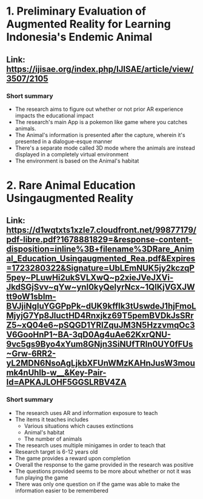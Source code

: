 # 1. **Preliminary Evaluation of Augmented Reality for Learning Indonesia's Endemic Animal** 
## Link: https://ijisae.org/index.php/IJISAE/article/view/3507/2105
### Short summary
- The research aims to figure out whether or not prior AR experience impacts the educational impact
- The research's main App is a pokemon like game where you catches animals.
- The Animal's information is presented after the capture, wherein it's presented in a dialogue-esque manner
- There's a separate mode called 3D mode where the animals are instead displayed in a completely virtual environment
- The environment is based on the Animal's habitat

# 2. **Rare Animal Education Usingaugmented Reality**
## Link: https://d1wqtxts1xzle7.cloudfront.net/99877179/pdf-libre.pdf?1678881829=&response-content-disposition=inline%3B+filename%3DRare_Animal_Education_Usingaugmented_Rea.pdf&Expires=1723280322&Signature=UbLEmNUK5jy2kczqP5pey~PLuwHi2ukSVLXwQ~p2xieJVeJXVi-JkdSGjSvv~qYw~ynl0kyQelyrNcx~1QlKjVGXJWtt9oW1sbIm-BVJjiNgIuYGGPpPk~dUK9kffIk3tUswdeJ1hjFmoLMjyjG7Yp8JluctHD4Rnxjkz69T5pemBVDkJsSRrZ5~xQ04e6~pSQGD1YRlZquJM3N5HzzvmqOc3V6GooHnP1~BA-3qD0Ag4uAe62KxrQNU-9vc5gs9Byo4xYum8GNjn3SiNUfTRln0UY0fFUs~Grw-6RR2-yL2MDN6NsoAgLjkbXFUnWMzKAHnJusW3moumk4nUhIb-w__&Key-Pair-Id=APKAJLOHF5GGSLRBV4ZA
### Short summary
- The research uses AR and information exposure to teach
- The items it teaches includes
    - Various situations which causes extinctions
    - Animal's habitat
    - The number of animals
- The research uses multiple minigames in order to teach that
- Research target is 6-12 years old
- The game provides a reward upon completion
- Overall the response to the game provided in the research was positive
- The questions provided seems to be more about whether or not it was fun playing the game
- There was only one question on if the game was able to make the information easier to be remembered